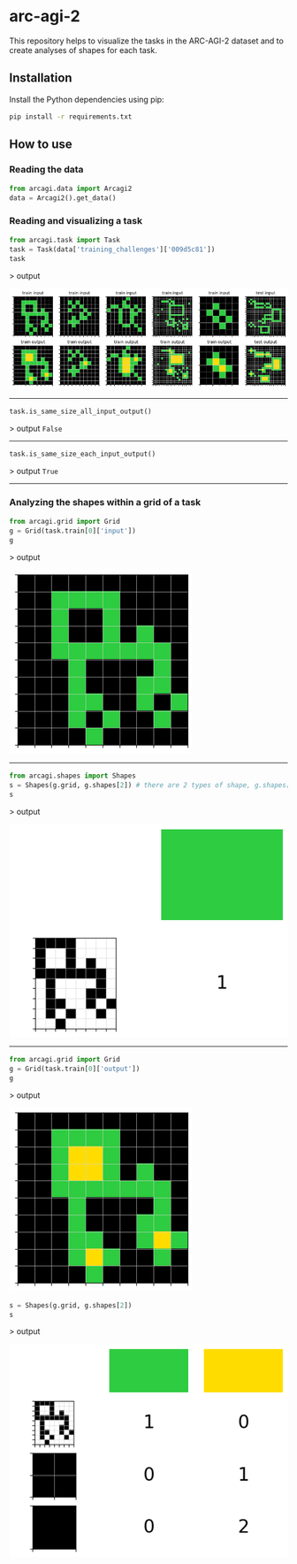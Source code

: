 # arc-agi-2

This repository helps to visualize the tasks in the ARC-AGI-2 dataset and to create analyses of shapes for each task.

## Installation
Install the Python dependencies using pip:
```bash
pip install -r requirements.txt
```

## How to use
### Reading the data
```python
from arcagi.data import Arcagi2
data = Arcagi2().get_data()
```
### Reading and visualizing a task
```python
from arcagi.task import Task
task = Task(data['training_challenges']['009d5c81'])
task
```
\> output

![alt text](img/task.png)
___
```python
task.is_same_size_all_input_output()
```
\> output
`False`
___
```python
task.is_same_size_each_input_output()
```
\> output
`True`
___
### Analyzing the shapes within a grid of a task
```python
from arcagi.grid import Grid
g = Grid(task.train[0]['input'])
g
```
\> output

![alt text](img/grid.png)
___

```python
from arcagi.shapes import Shapes
s = Shapes(g.grid, g.shapes[2]) # there are 2 types of shape, g.shapes[1] and g.shapes[2], without or with diagonals
s
```
\> output

![alt text](img/shapes.png)
___

```python
from arcagi.grid import Grid
g = Grid(task.train[0]['output'])
g
```
\> output

![alt text](img/grid2.png)

```python
s = Shapes(g.grid, g.shapes[2])
s
```
\> output

![alt text](img/shapes2.png)
